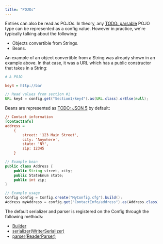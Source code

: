 ```yaml
---
title: "POJOs"
---
```


Entries can also be read as POJOs.  In theory, any [TODO: parsable](TODO.md) POJO type can be represented
as a config value.
However in practice, we're typically talking about the following:
- Objects convertible from Strings.
- Beans.

An example of an object convertible from a String was already shown in an example above.
In that case, it was a URL which has a public constructor that takes in a String:

```ini
# A POJO

key4 = http://bar
```


```java
// Read values from section #1
URL key4 = config.get("Section1/key4").as(URL.class).orElse(null);
```


Beans are represented as [TODO: JSON 5](TODO.md) by default:

```ini
// Contact information
[ContactInfo]
address =
    {
        street: '123 Main Street',
        city: 'Anywhere',
        state: 'NY',
        zip: 12345
    }
```


```java
// Example bean
public class Address {
    public String street, city;
    public StateEnum state;
    public int zip;
}

// Example usage
Config config = Config.create("MyConfig.cfg").build();
Address myAddress = config.get("ContactInfo/address").as(Address.class).orElse(null);
```


The default serializer and parser is registered on the Config through the following methods:
- [Builder](../apidocs/org/apache/juneau/config/Config/Builder.html)
- [serializer(WriterSerializer)](../apidocs/org/apache/juneau/config/Config/Builder.html#serializer(WriterSerializer))
- [parser(ReaderParser)](../apidocs/org/apache/juneau/config/Config/Builder.html#parser(ReaderParser))
